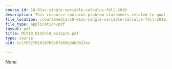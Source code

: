 ```yaml
---
course_id: 18-01sc-single-variable-calculus-fall-2010
description: This resource contains problem statements related to quotient rule.
file_location: /coursemedia/18-01sc-single-variable-calculus-fall-2010/cc1f0327010197b9b87e66b3408b27ec_MIT18_01SCF10_ex11prb.pdf
file_type: application/pdf
layout: pdf
title: MIT18_01SCF10_ex11prb.pdf
type: course
uid: cc1f0327010197b9b87e66b3408b27ec

---
```

None